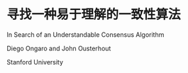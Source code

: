 # 寻找一种易于理解的一致性算法



In Search of an Understandable Consensus Algorithm



Diego Ongaro and John Ousterhout 

Stanford University



